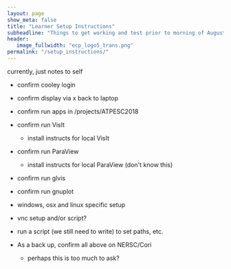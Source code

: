 ```yaml
---
layout: page
show_meta: false
title: "Learner Setup Instructions"
subheadline: "Things to get working and test prior to morning of August 6th"
header:
   image_fullwidth: "ecp_logo5_trans.png"
permalink: "/setup_instructions/"
---
```



currently, just notes to self

* confirm cooley login
* confirm display via x back to laptop
* confirm run apps in /projects/ATPESC2018
* confirm run VisIt
  * install instructs for local VisIt
* confirm run ParaView
  * install instructs for local ParaView (don't know this)
* confirm run glvis
* confirm run gnuplot
* windows, osx and linux specific setup
* vnc setup and/or script?
* run a script (we still need to write) to set paths, etc.

* As a back up, confirm all above on NERSC/Cori
  * perhaps this is too much to ask?
